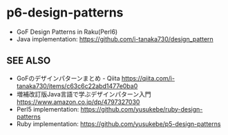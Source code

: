 # p6-design-patterns

* GoF Design Patterns in Raku(Perl6)
* Java implementation: <https://github.com/i-tanaka730/design_pattern>

## SEE ALSO

* GoFのデザインパターンまとめ - Qiita <https://qiita.com/i-tanaka730/items/c63c6c22abd1477e0ba0>
* 増補改訂版Java言語で学ぶデザインパターン入門 <https://www.amazon.co.jp/dp/4797327030>
* Perl5 implementation: <https://github.com/yusukebe/ruby-design-patterns>
* Ruby implementation: <https://github.com/yusukebe/p5-design-patterns>
